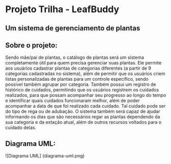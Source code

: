 # Projeto Trilha - LeafBuddy
## Um sistema de gerenciamento de plantas

## Sobre o projeto:
Sendo mãe/pai de plantas, o catálogo de plantas será um sistema completamente útil para quem precisa gerenciar suas plantas. Ele permite aos usuários cadastrar plantas de categorias diferentes (a partir de 9 categorias cadastradas no sistema), além de permitir que os usuários criem listas personalizadas de plantas para um controle específico, sendo possível também agrupar por categoria. Também possui um registro de histórico de cuidados, permitindo que os usuários registrem os cuidados realizados, para que possam acompanhar seu progresso ao longo do tempo e identificar quais cuidados funcionaram melhor, além de poder acompanhar a data de que foi realizado cada cuidado. Tal cuidado pode ser do tipo de rega ou de adubação. O sistema também será capaz de ajudar informando os dias que são necessários regar as plantas dependendo da sua categoria e da estação atual, além de outros recursos voltados para o cuidado delas. 

## Diagrama UML:
![Diagrama UML] (diagrama-uml.png)
